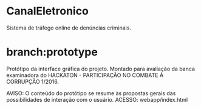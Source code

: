 # CanalEletronico
Sistema de tráfego online de denúncias criminais.

# branch:prototype
Protótipo da interface gráfica do projeto.
Montado para avaliação da banca examinadora do HACKATON - PARTICIPAÇÃO NO COMBATE À CORRUPÇÃO 1/2016.

AVISO: O conteúdo do protótipo se resume às propostas gerais das possibilidades de interação com o usuário.
ACESSO: webapp/index.html
